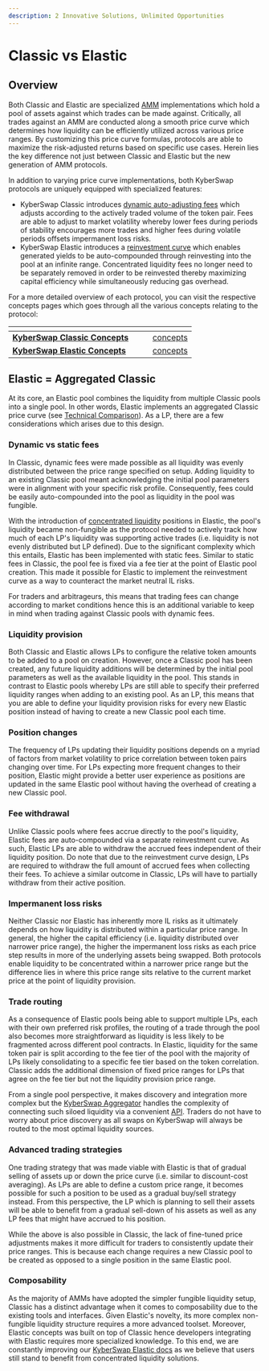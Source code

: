 ```yaml
---
description: 2 Innovative Solutions, Unlimited Opportunities
---
```


# Classic vs Elastic

## Overview

Both Classic and Elastic are specialized [AMM](../../getting-started/foundational-topics/decentralized-finance/automated-market-maker.md) implementations which hold a pool of assets against which trades can be made against. Critically, all trades against an AMM are conducted along a smooth price curve which determines how liquidity can be efficiently utilized across various price ranges. By customizing this price curve formulas, protocols are able to maximize the risk-adjusted returns based on specific use cases. Herein lies the key difference not just between Classic and Elastic but the new generation of AMM protocols.

In addition to varying price curve implementations, both KyberSwap protocols are uniquely equipped with specialized features:

* KyberSwap Classic introduces [dynamic auto-adjusting fees](../kyberswap-classic/concepts/flexible-fee-adjustment.md) which adjusts according to the actively traded volume of the token pair. Fees are able to adjust to market volatility whereby lower fees during periods of stability encourages more trades and higher fees during volatile periods offsets impermanent loss risks.
* KyberSwap Elastic introduces a [reinvestment curve](../kyberswap-elastic/concepts/reinvestment-curve.md) which enables generated yields to be auto-compounded through reinvesting into the pool at an infinite range. Concentrated liquidity fees no longer need to be separately removed in order to be reinvested thereby maximizing capital efficiency while simultaneously reducing gas overhead.

For a more detailed overview of each protocol, you can visit the respective concepts pages which goes through all the various concepts relating to the protocol:

<table data-card-size="large" data-view="cards"><thead><tr><th></th><th data-hidden></th><th data-hidden></th><th data-hidden data-card-target data-type="content-ref"></th></tr></thead><tbody><tr><td><strong></strong><a href="../kyberswap-classic/concepts/"><strong>KyberSwap Classic Concepts</strong></a><strong></strong></td><td></td><td></td><td><a href="../kyberswap-classic/concepts/">concepts</a></td></tr><tr><td><strong></strong><a href="../kyberswap-elastic/concepts/"><strong>KyberSwap Elastic Concepts</strong></a><strong></strong></td><td></td><td></td><td><a href="../kyberswap-elastic/concepts/">concepts</a></td></tr></tbody></table>

## Elastic = Aggregated Classic

At its core, an Elastic pool combines the liquidity from multiple Classic pools into a single pool. In other words, Elastic implements an aggregated Classic price curve (see [Technical Comparison](draft-technical-comparison.md)). As a LP, there are a few considerations which arises due to this design.

### Dynamic vs static fees

In Classic, dynamic fees were made possible as all liquidity was evenly distributed between the price range specified on setup. Adding liquidity to an existing Classic pool meant acknowledging the initial pool parameters were in alignment with your specific risk profile. Consequently, fees could be easily auto-compounded into the pool as liquidity in the pool was fungible.&#x20;

With the introduction of [concentrated liquidity](../kyberswap-elastic/concepts/concentrated-liquidity.md) positions in Elastic, the pool's liquidity became non-fungible as the protocol needed to actively track how much of each LP's liquidity was supporting active trades (i.e. liquidity is not evenly distributed but LP defined). Due to the significant complexity which this entails, Elastic has been implemented with static fees. Similar to static fees in Classic, the pool fee is fixed via a fee tier at the point of Elastic pool creation. This made it possible for Elastic to implement the reinvestment curve as a way to counteract the market neutral IL risks.

For traders and arbitrageurs, this means that trading fees can change according to market conditions hence this is an additional variable to keep in mind when trading against Classic pools with dynamic fees.

### Liquidity provision

Both Classic and Elastic allows LPs to configure the relative token amounts to be added to a pool on creation. However, once a Classic pool has been created, any future liquidity additions will be determined by the initial pool parameters as well as the available liquidity in the pool. This stands in contrast to Elastic pools whereby LPs are still able to specify their preferred liquidity ranges when adding to an existing pool. As an LP, this means that you are able to define your liquidity provision risks for every new Elastic position instead of having to create a new Classic pool each time.

### Position changes

The frequency of LPs updating their liquidity positions depends on a myriad of factors from market volatility to price correlation between token pairs changing over time. For LPs expecting more frequent changes to their position, Elastic might provide a better user experience as positions are updated in the same Elastic pool without having the overhead of creating a new Classic pool.

### Fee withdrawal

Unlike Classic pools where fees accrue directly to the pool's liquidity, Elastic fees are auto-compounded via a separate reinvestment curve. As such, Elastic LPs are able to withdraw the accrued fees independent of their liquidity position. Do note that due to the reinvestment curve design, LPs are required to withdraw the full amount of accrued fees when collecting their fees. To achieve a similar outcome in Classic, LPs will have to partially withdraw from their active position.

### Impermanent loss risks

Neither Classic nor Elastic has inherently more IL risks as it ultimately depends on how liquidity is distributed within a particular price range. In general, the higher the capital efficiency (i.e. liquidity distributed over narrower price range), the higher the impermanent loss risks as each price step results in more of the underlying assets being swapped. Both protocols enable liquidity to be concentrated within a narrower price range but the difference lies in where this price range sits relative to the current market price at the point of liquidity provision.

### Trade routing

As a consequence of Elastic pools being able to support multiple LPs, each with their own preferred risk profiles, the routing of a trade through the pool also becomes more straightforward as liquidity is less likely to be fragmented across different pool contracts. In Elastic, liquidity for the same token pair is split according to the fee tier of the pool with the majority of LPs likely consolidating to a specific fee tier based on the token correlation. Classic adds the additional dimension of fixed price ranges for LPs that agree on the fee tier but not the liquidity provision price range.

From a single pool perspective, it makes discovery and integration more complex but the [KyberSwap Aggregator](../../kyberswap-solutions/kyberswap-aggregator/) handles the complexity of connecting such siloed liquidity via a convenient [API](../../kyberswap-solutions/kyberswap-aggregator/aggregator-api-specification/). Traders do not have to worry about price discovery as all swaps on KyberSwap will always be routed to the most optimal liquidity sources.

### Advanced trading strategies

One trading strategy that was made viable with Elastic is that of gradual selling of assets up or down the price curve (i.e. similar to discount-cost averaging). As LPs are able to define a custom price range, it becomes possible for such a position to be used as a gradual buy/sell strategy instead. From this perspective, the LP which is planning to sell their assets will be able to benefit from a gradual sell-down of his assets as well as any LP fees that might have accrued to his position.

While the above is also possible in Classic, the lack of fine-tuned price adjustments makes it more difficult for traders to consistently update their price ranges. This is because each change requires a new Classic pool to be created as opposed to a single position in the same Elastic pool.

### Composability

As the majority of AMMs have adopted the simpler fungible liquidity setup, Classic has a distinct advantage when it comes to composability due to the existing tools and interfaces. Given Elastic's novelty, its more complex non-fungible liquidity structure requires a more advanced toolset. Moreover, Elastic concepts was built on top of Classic hence developers integrating with Elastic requires more specialized knowledge. To this end, we are constantly improving our [KyberSwap Elastic docs](../kyberswap-elastic/) as we believe that users still stand to benefit from concentrated liquidity solutions.
